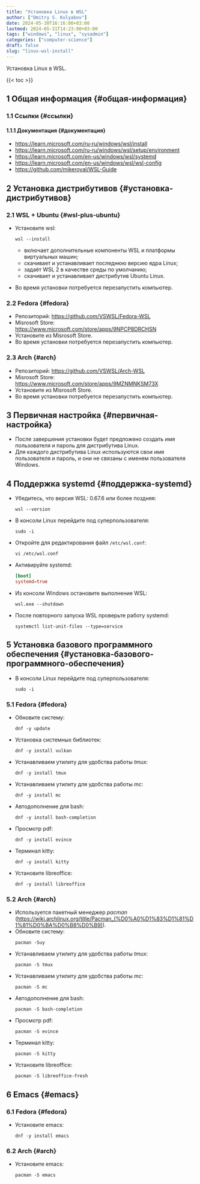 ```yaml
---
title: "Установка Linux в WSL"
author: ["Dmitry S. Kulyabov"]
date: 2024-05-30T16:16:00+03:00
lastmod: 2024-05-31T14:23:00+03:00
tags: ["windows", "linux", "sysadmin"]
categories: ["computer-science"]
draft: false
slug: "linux-wsl-install"
---
```


Установка Linux в WSL.

<!--more-->

{{< toc >}}


## <span class="section-num">1</span> Общая информация {#общая-информация}


### <span class="section-num">1.1</span> Ссылки {#ссылки}


#### <span class="section-num">1.1.1</span> Документация {#документация}

-   <https://learn.microsoft.com/ru-ru/windows/wsl/install>
-   <https://learn.microsoft.com/ru-ru/windows/wsl/setup/environment>
-   <https://learn.microsoft.com/en-us/windows/wsl/systemd>
-   <https://learn.microsoft.com/en-us/windows/wsl/wsl-config>
-   <https://github.com/mikeroyal/WSL-Guide>


## <span class="section-num">2</span> Установка дистрибутивов {#установка-дистрибутивов}


### <span class="section-num">2.1</span> WSL + Ubuntu {#wsl-plus-ubuntu}

-   Установите wsl:
    ```shell
    wsl --install
    ```

    -   включает дополнительные компоненты WSL и платформы виртуальных машин;
    -   скачивает и устанавливает последнюю версию ядра Linux;
    -   задаёт WSL 2 в качестве среды по умолчанию;
    -   скачивает и устанавливает дистрибутив Ubuntu Linux.
-   Во время установки потребуется перезапустить компьютер.


### <span class="section-num">2.2</span> Fedora {#fedora}

-   Репозиторий: <https://github.com/VSWSL/Fedora-WSL>
-   Misrosoft Store: <https://www.microsoft.com/store/apps/9NPCP8DRCHSN>
-   Установите из Misrosoft Store.
-   Во время установки потребуется перезапустить компьютер.


### <span class="section-num">2.3</span> Arch {#arch}

-   Репозиторий: <https://github.com/VSWSL/Arch-WSL>
-   Misrosoft Store: <https://www.microsoft.com/store/apps/9MZNMNKSM73X>
-   Установите из Misrosoft Store.
-   Во время установки потребуется перезапустить компьютер.


## <span class="section-num">3</span> Первичная настройка {#первичная-настройка}

-   После завершения установки будет предложено создать имя пользователя и пароль для дистрибутива Linux.
-   Для каждого дистрибутива Linux используются свои имя пользователя и пароль, и они не связаны с именем пользователя Windows.


## <span class="section-num">4</span> Поддержка systemd {#поддержка-systemd}

-   Убедитесь, что версия WSL: 0.67.6 или более поздняя:
    ```shell
    wsl --version
    ```
-   В консоли Linux перейдите под суперпользователя:
    ```shell
    sudo -i
    ```
-   Откройте для редактирования файл `/etc/wsl.conf`:
    ```shell
    vi /etc/wsl.conf
    ```
-   Активируйте systemd:
    ```toml
    [boot]
    systemd=true
    ```
-   Из консоли Windows остановите выполнение WSL:
    ```shell
    wsl.exe --shutdown
    ```
-   После повторного запуска WSL проверьте работу systemd:
    ```shell
    systemctl list-unit-files --type=service
    ```


## <span class="section-num">5</span> Установка базового программного обеспечения {#установка-базового-программного-обеспечения}

-   В консоли Linux перейдите под суперпользователя:
    ```shell
    sudo -i
    ```


### <span class="section-num">5.1</span> Fedora {#fedora}

-   Обновите систему:
    ```shell
    dnf -y update
    ```
-   Установка системных библиотек:
    ```shell
    dnf -y install vulkan
    ```
-   Устанавливаем утилиту для удобства работы _tmux_:
    ```shell
    dnf -y install tmux
    ```
-   Устанавливаем утилиту для удобства работы _mc_:
    ```shell
    dnf -y install mc
    ```
-   Автодополнение для bash:
    ```shell
    dnf -y install bash-completion
    ```
-   Просмотр pdf:
    ```shell
    dnf -y install evince
    ```
-   Терминал kitty:
    ```shell
    dnf -y install kitty
    ```
-   Установите libreoffice:
    ```shell
    dnf -y install libreoffice
    ```


### <span class="section-num">5.2</span> Arch {#arch}

-   Используется пакетный менеджер _pacman_ (<https://wiki.archlinux.org/title/Pacman_(%D0%A0%D1%83%D1%81%D1%81%D0%BA%D0%B8%D0%B9)>).
-   Обновите систему:
    ```shell
    pacman -Suy
    ```
-   Устанавливаем утилиту для удобства работы _tmux_:
    ```shell
    pacman -S tmux
    ```
-   Устанавливаем утилиту для удобства работы _mc_:
    ```shell
    pacman -S mc
    ```
-   Автодополнение для bash:
    ```shell
    pacman -S bash-completion
    ```
-   Просмотр pdf:
    ```shell
    pacman -S evince
    ```
-   Терминал kitty:
    ```shell
    pacman -S kitty
    ```
-   Установите libreoffice:
    ```shell
    pacman -S libreoffice-fresh
    ```


## <span class="section-num">6</span> Emacs {#emacs}


### <span class="section-num">6.1</span> Fedora {#fedora}

-   Установите emacs:
    ```shell
    dnf -y install emacs
    ```


### <span class="section-num">6.2</span> Arch {#arch}

-   Установите emacs:
    ```shell
    pacman -S emacs
    ```

